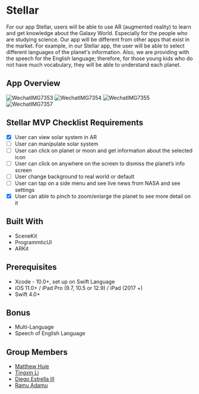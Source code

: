 # Stellar

For our app Stellar, users will be able to use AR (augmented reality) to learn and get knowledge about the Galaxy World. Especially for the people who are studying science. Our app will be different from other apps that exist in the market. For example, in our Stellar app, the user will be able to select different languages of the planet's information. Also, we are providing with the speech for the English language; therefore, for those young kids who do not have much vocabulary, they will be able to understand each planet.

## App Overview
![WechatIMG7353](https://user-images.githubusercontent.com/43765300/56370318-fe575300-61c8-11e9-949d-42de534e4e14.png)
![WechatIMG7354](https://user-images.githubusercontent.com/43765300/56370319-fe575300-61c8-11e9-93e1-cf92ffa735be.png)
![WechatIMG7355](https://user-images.githubusercontent.com/43765300/56370320-fe575300-61c8-11e9-8c6a-d041737323ae.png)
![WechatIMG7357](https://user-images.githubusercontent.com/43765300/56370321-fe575300-61c8-11e9-9ab7-a6a5b9c931a7.png)


## Stellar MVP Checklist Requirements

- [x] User can view solar system in AR
- [ ] User can manipulate solar system 
- [ ] User can click on planet or moon and get information about the selected icon
- [ ] User can click on anywhere on the screen to dismiss the planet’s info screen
- [ ] User change background to real world or default 
- [ ] User can tap on a side menu and see live news from NASA and see settings
- [x] User can able to pinch to zoom/enlarge the planet to see more detail on it

## Built With
* SceneKit
* ProgrammticUI 
* ARKit

## Prerequisites
* Xcode - 10.0+, set up on Swift Language
* iOS 11.0+ / iPad Pro (9.7, 10.5 or 12.9) / iPad (2017 +)
* Swift 4.0+

## Bonus
* Multi-Language
* Speech of English Language


## Group Members
* [Matthew Huie](https://github.com/MattHuie)
* [Tingxin Li](https://github.com/vaslee)
* [Diego Estrella III](https://github.com/Destrella3)
* [Ramu Adamu](https://github.com/ramuadamu)
